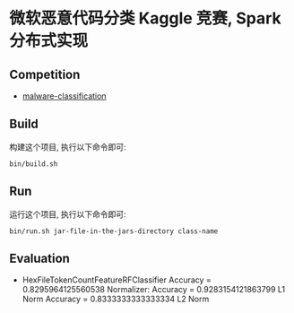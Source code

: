 # 微软恶意代码分类 Kaggle 竞赛, Spark 分布式实现

## Competition
- [malware-classification](https://www.kaggle.com/c/malware-classification)

## Build
构建这个项目, 执行以下命令即可:

    bin/build.sh
    
## Run
运行这个项目, 执行以下命令即可:

    bin/run.sh jar-file-in-the-jars-directory class-name
    
## Evaluation

* HexFileTokenCountFeatureRFClassifier
Accuracy = 0.8295964125560538
Normalizer:
    Accuracy = 0.9283154121863799 L1 Norm
    Accuracy = 0.8333333333333334 L2 Norm